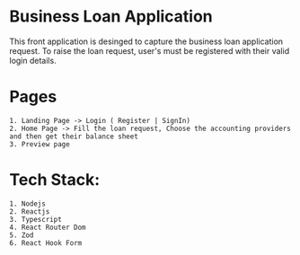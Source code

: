 # Business Loan Application

This front application is desinged to capture the business loan application request. To raise the loan request, user's must be registered with their valid login details.
    
# Pages
    1. Landing Page -> Login ( Register | SignIn)
    2. Home Page -> Fill the loan request, Choose the accounting providers and then get their balance sheet
    3. Preview page

# Tech Stack:
    1. Nodejs
    2. Reactjs
    3. Typescript
    4. React Router Dom
    5. Zod
    6. React Hook Form
